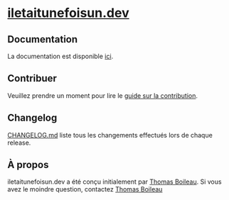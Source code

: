 # [iletaitunefoisun.dev](https://iletaitunefoisun.dev)

## Documentation
La documentation est disponible [ici](https://tboileau.github.io/iletaitunefoisundev/).

## Contribuer
Veuillez prendre un moment pour lire le [guide sur la contribution](CONTRIBUTING.md).

## Changelog
[CHANGELOG.md](CHANGELOG.md) liste tous les changements effectués lors de chaque release.

## À propos
iletaitunefoisun.dev a été conçu initialement par [Thomas Boileau](https://github.com/TBoileau). Si vous avez le moindre question, contactez [Thomas Boileau](mailto:t-boileau@email.com?subject=[Github]%20iletaitunefoisundev)
